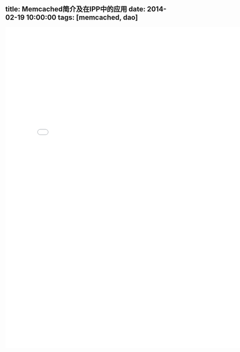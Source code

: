 title: Memcached简介及在IPP中的应用
date: 2014-02-19 10:00:00
tags: [memcached, dao]
---
<iframe src="/docs/memcached/memcached_ipp.html" frameBorder="0" width="800px" scrolling="yes" height="1000px"></iframe>
